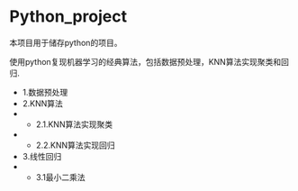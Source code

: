 # Python_project
本项目用于储存python的项目。

使用python复现机器学习的经典算法，包括数据预处理，KNN算法实现聚类和回归.

* 1.数据预处理
* 2.KNN算法
* * 2.1.KNN算法实现聚类
* * 2.2.KNN算法实现回归
* 3.线性回归
* * 3.1最小二乘法


